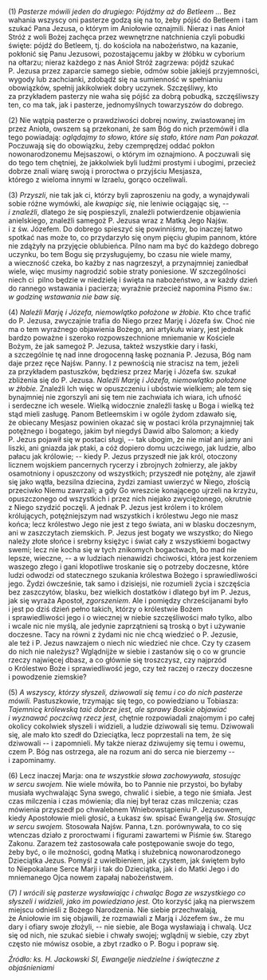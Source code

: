 
\(1\) *Pasterze mówili jeden do drugiego: Pójdźmy aż do Betleem ...* Bez
wahania wszyscy oni pasterze godzą się na to, żeby pójść do Betleem
i tam szukać Pana Jezusa, o którym im Aniołowie oznajmili. Nieraz i nas
Anioł Stróż z woli Bożej zachęca przez wewnętrzne natchnienia czyli
pobudki święte: pójdź do Betleem, tj. do kościoła na nabożeństwo,
na kazanie, pokłonić się Panu Jezusowi, pozostającemu jakby w żłóbku
w cyborium na ołtarzu; nieraz każdego z nas Anioł Stróż zagrzewa: pójdź
szukać P. Jezusa przez zaparcie samego siebie, odmów sobie jakiejś
przyjemności, wygody lub zachcianki, zdobądź się na sumienność
w spełnianiu obowiązków, spełnij jakikolwiek dobry uczynek. Szczęśliwy,
kto za przykładem pasterzy nie waha się pójść za dobrą pobudką,
szczęśliwszy ten, co ma tak, jak i pasterze, jednomyślnych towarzyszów
do dobrego.

\(2\) Nie wątpią pasterze o prawdziwości dobrej nowiny, zwiastowanej im
przez Anioła, owszem są przekonani, że sam Bóg do nich przemówił i dla
tego powiadają: *oglądajmy to słowo, które się stało, które nam Pan
pokazał.* Poczuwają się do obowiązku, żeby czemprędzej oddać pokłon
nowonarodzonemu Mejsaszowi, o którym im oznajmiono. A poczuwali się
do tego tem chętniej, że jakkolwiek byli ludźmi prostymi i ubogimi,
przecież dobrze znali wiarę swoją i proroctwa o przyjściu Mesjasza,
którego z wieloma innymi w Izraelu, gorąco oczeliwali.

\(3\) *Przyszli*, nie tak jak ci, którzy byli zaproszeniu na gody,
a wynajdywali sobie różne wymówki, ale *kwapiąc się*, nie leniwie
ociągając się, -- *i znaleźli*, dlatego że się pospieszyli, znaleźli
potwierdzenie objawienia anielskiego, znaleźli samegoż P. Jezusa wraz
z Matką Jego Najśw. i z św. Józefem. Do dobrego spieszyć się powinniśmy,
bo inaczej łatwo spotkać nas może to, co przydarzyło się onym pięciu
głupim pannom, które nie zdążyły na przyjęcie oblubieńca. Pilno nam ma
być do każdego dobrego uczynku, bo tem Bogu się przysługujemy, bo czasu
nie wiele mamy, a wieczność czeka, bo każby z nas nagrzeszył,
a przynajmniej zaniedbał wiele, więc musimy nagrodzić sobie straty
poniesione. W szczególności niech ci  pilno będzie w niedzielę i święta
na nabożeństwo, a w każdy dzień do rannego wstawania i pacierza;
wyraźnie przecież napomina Pismo św.: *w godzinę wstawania nie baw się.*

\(4\) *Naleźli Marję i Józefa, niemowlątko położone w żłobie.* Kto chce
trafić do P. Jezusa, zwyczajnie trafia do Niego przez Marję i Józefa
św. Choć nie ma o tem wyraźnego objawienia Bożego, ani artykułu wiary,
jest jednak bardzo poważne i szeroko rozpowszechnione mniemanie
w Kościele Bożym, że jak samegoż P. Jezusa, takteż wszystkie dary
i łaski, a szczególnie tę nad inne drogocenną łaskę poznania P. Jezusa,
Bóg nam daje przez ręce Najśw. Panny. I z pewnością nie stracisz na tem,
jeżeli za przykładem pastuszków, będziesz przez Marję i Józefa
św. szukał zbliżenia się do P. Jezusa. *Naleźli Marję i Józefa,
niemowlątko położone w żłobie.* Znaleźli Ich więc w opuszczeniu
i ubóstwie wielkiem; ale tem się bynajmniej nie zgorszyli ani się tem
nie zachwiała ich wiara, ich ufność i serdeczne ich wesele. Wielką
widocznie znaleźli łaskę u Boga i wielką też stąd mieli zasługę. Panom
Betleemskim i w ogóle żydom zdawało się, że obiecany Mesjasz powinien
okazać się w postaci króla przynajmniej tak potężnego i bogatego, jakim
był niegdyś Dawid albo Salomon; a kiedy P. Jezus pojawił się w postaci
sługi, -- tak ubogim, że nie miał ani jamy ani liszki, ani gniazda jak
ptaki, a cóż dopiero domu uczciwego, jak ludzie, albo pałacu jak
królowie; -- kiedy P. Jezus przyszedł nie jak król, otoczony licznem
wojskiem pancernych rycerzy i zbrojnych żołnierzy, ale jakby osamotniony
i opuszczony od wszystkich; przyszedł nie potężny, ale zjawił się jako
wątła, bezsilna dziecina, żydzi zamiast uwierzyć w Niego, złością
przeciwko Niemu zawrzali; a gdy Go wreszcie konającego ujrzeli
na krzyżu, opuszczonego od wszystkich i przez nich niejako zwyciężonego,
okrutnie z Niego szydzić poczęli. A jednak P. Jezus jest królem i to
królem królujących, potężniejszym nad wszystkich i królestwu Jego nie
masz końca; lecz królestwo Jego nie jest z tego świata, ani w blasku
doczesnym, ani w zaszczytach ziemskich. P. Jezus jest bogaty
we wszystko; do Niego należy złote słońce i srebrny księżyc i świat cały
z wszystkiemi bogactwy swemi; lecz nie kocha się w tych znikomych
bogactwach, bo mad nie lepsze, wieczne, -- a w ludziach nienawidzi
chciwości, która jest korzeniem waszego złego i gani kłopotliwe
troskanie się o potrzeby doczesne, które ludzi odwodzi od statecznego
szukania królestwa Bożego i sprawiedliwości jego. Żydzi ówcześnie, tak
samo i dzisiejsi, nie rozumieli życia i szczęścia bez zaszczytów,
blasku, bez wielkich dostatków i dlatego był im P. Jezus, jak się wyraża
Apostoł, *zgorszeniem*. Ale i pomiędzy chrześcijanami było i jest
po dziś dzień pełno takich, którzy o królestwie Bożem i sprawiedliwości
jego i o wiecznej w niebie szczęśliwości mało tylko, albo i wcale nic
nie myślą, ale jedynie zaprzątnieni są troską o byt i używanie doczesne.
Tacy na równi z żydami nic nie chcą wiedzieć o P. Jezusie, ale też i P.
Jezus nawzajem o niech nic wiedzieć nie chce. Czy ty czasem do nich nie
należysz? Wglądnijże w siebie i zastanów się o co w gruncie rzeczy
najwięcej dbasz, a co głównie się troszczysz, czy najprzód o Królestwo
Boże i sprawiedliwość jego, czy też raczej o rzeczy doczesne
i powodzenie ziemskie?

\(5\) *A wszyscy, którzy słyszeli, dziwowali się temu i co do nich
pasterze mówili.* Pastuszkowie, trzymając się tego, co powiedziano
u Tobiasza: *Tajemnicę królewską taić dobrze jest, ale sprawy Boskie
objawiać i wyznawać poczciwą rzecz jest,* chętnie rozpowiadali znajomym
i po całej okolicy cokolwiek słyszeli i widzieli, a ludzie dziwowali się
temu. Dziwowali się, ale mało kto szedł do Dzieciątka, lecz poprzestali
na tem, że się dziwowali -- i zapomnieli. My także nieraz dziwujemy się
temu i owemu, czem P. Bóg nas ostrzega, ale na rozum ani do serca nie
bierzemy -- i zapominamy.

\(6\) Lecz inaczej Marja: ona *te wszystkie słowa zachowywała, stosując
w sercu swojem.* Nie wiele mówiła, bo to Pannie nie przystoi, bo byłaby
musiała wychwalając Syna swego, chwalić i siebie, a tego nie śmiała.
Jest czas milczenia i czas mówienia; dla niej był teraz czas milczenia;
czas mówienia przyszedł po chwalebnem Wniebowstąpieniu P. Jezusowem,
kiedy Apostołowie mieli głosić, a Łukasz św. spisać Ewangelją
św. *Stosując w sercu swojem.* Stosowała Najśw. Panna, t.zn.
porównywała, to co się wtenczas działo z proroctwami i figurami
zawartemi w Piśmie św. Starego Zakonu. Zarazem też zastosowała całe
postępowanie swoje do tego, żeby być, o ile możności, godną Matką
i służebnicą nowonarodzonego Dzieciątka Jezus. Pomyśl z uwielbieniem,
jak czystem, jak świętem było to Niepokalane Serce Marji i tak
do Dzieciątka, jak i do Matki Jego i do mniemanego Ojca nowem zapałaj
nabożeństwem.

\(7\) *I wrócili się pasterze wysławiając i chwaląc Boga ze wszystkiego
co słyszeli i widzieli, jako im powiedziano jest.* Oto korzyść jaką
na pierwszem miejscu odnieśli z Bożego Narodzenia. Nie siebie
przechwalają, że Aniołowie im się objawili, że rozmawiali z Marją
i Józefem św., że mu dary i ofiary swoje złożyli, -- nie siebie,
ale Boga wysławiają i chwalą. Ucz się od nich, nie szukać siebie
i chwały swojej; wglądnij w siebie, czy zbyt często nie mówisz osobie,
a zbyt rzadko o P. Bogu i popraw się.

*Źródło: ks. H. Jackowski SI, Ewangelje niedzielne i świąteczne z objaśnieniami*
